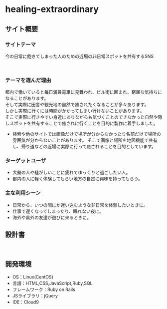 # healing-extraordinary

## サイト概要
### サイトテーマ
<!--何を『目的』とし、どのような『分類』なのかを簡潔に書く-->
今の日常に飽きてしまった人のための近場の非日常スポットを共有するSNS

​
### テーマを選んだ理由
<!--なぜこのようなテーマにしたかを説明する-->
都内で働いていると毎日満員電車に見舞われ、ビル街に囲まれ、窮屈な気持ちになることがあります。  
そして実際に田舎や観光地の自然で癒されたくなることが多々あります。  
しかし実際に行くには時間がかかってしまい行けないことがあります。  
そこで実際に行きやすい身近にありながらも気づくことのできなかった自然や隠しスポットを共有することで癒されに行くことを目的に製作に着手しました。
- 検索や他のサイトでは画像だけで場所が分からなかったり名前だけで場所の雰囲気が分からないことがあります。
そこで画像と場所を地図機能で共有し、帰り道などの近場に実際に行って癒されることを目的としています。
​
### ターゲットユーザ
<!--誰に使ってもらうかを具体的に記載する-->
- 大勢の人や騒がしいことに疲れてゆっくりと過ごしたい人。
- 都内の人に軽く体験してもらい地方の自然に興味を持ってもらう。
​
### 主な利用シーン
<!--どのような時に使うのかの状況を記載すること-->
- 日常から、いつの間にか迷い込むような非日常を体験したいときに。
- 仕事で遅くなってしまったり、眠れない夜に。
- 海外や県外の友達が遊びに来るときに。
​
## 設計書
<!--テーマを設定・提出する時点では不要です-->
​
## 開発環境
- OS：Linux(CentOS)
- 言語：HTML,CSS,JavaScript,Ruby,SQL
- フレームワーク：Ruby on Rails
- JSライブラリ：jQuery
- IDE：Cloud9
​